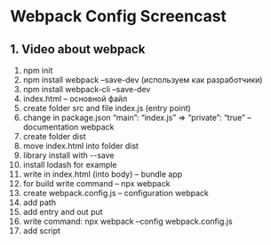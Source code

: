 # Webpack Config Screencast

## 1. Video about webpack

1.	npm init
2.	npm install webpack –save-dev (используем как разработчики)
3.	npm install webpack-cli –save-dev
4.	index.html – основной файл
5.	create folder src and file index.js (entry point)
6.	change in package.json “main”: “index.js” => “private”: “true” – documentation webpack
7.	create folder dist 
8.	move index.html into folder dist
9.	library install with --save
10.	install lodash for example
11.	write <script src=’main.js’></script> in index.html (into body) – bundle app
12.	for build write command – npx webpack
13.	create webpack.config.js – configuration webpack
14.	add path
15.	add entry and out put
16.	write command: npx webpack –config webpack.config.js
17.	add script

